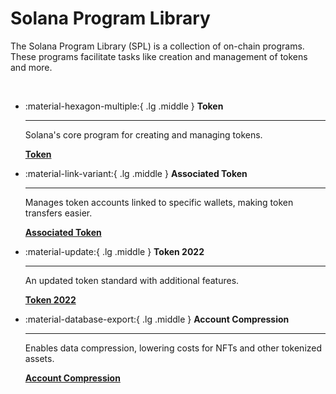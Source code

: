 # Solana Program Library

The Solana Program Library (SPL) is a collection of on-chain programs. These programs facilitate tasks like creation and management of tokens and more.

<br />

<div class="grid cards" markdown>

-   :material-hexagon-multiple:{ .lg .middle } __Token__

    ---

    Solana's core program for creating and managing tokens.

    [__Token__](./token-program.md)

-   :material-link-variant:{ .lg .middle } __Associated Token__

    ---

    Manages token accounts linked to specific wallets, making token transfers easier.

    [__Associated Token__](./associated-token-acc-program.md)

-   :material-update:{ .lg .middle } __Token 2022__

    ---

    An updated token standard with additional features.

    [__Token 2022__](./token-2022.md)

-   :material-database-export:{ .lg .middle } __Account Compression__

    ---

    Enables data compression, lowering costs for NFTs and other tokenized assets.

    [__Account Compression__](./account-compression-program.md)


</div>
